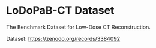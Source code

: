 # LoDoPaB-CT Dataset
The Benchmark Dataset for Low-Dose CT Reconstruction. 


Dataset: https://zenodo.org/records/3384092
